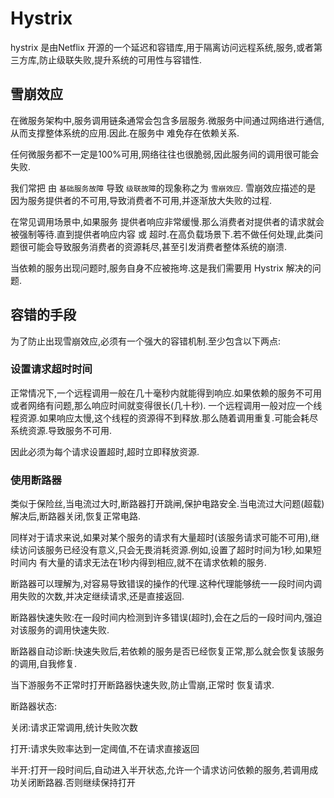 # Hystrix

hystrix 是由Netflix 开源的一个延迟和容错库,用于隔离访问远程系统,服务,或者第三方库,防止级联失败,提升系统的可用性与容错性.

## 雪崩效应

在微服务架构中,服务调用链条通常会包含多层服务.微服务中间通过网络进行通信,从而支撑整体系统的应用.因此.在服务中 难免存在依赖关系.

任何微服务都不一定是100%可用,网络往往也很脆弱,因此服务间的调用很可能会失败.

我们常把 由 `基础服务故障` 导致 `级联故障`的现象称之为 `雪崩效应`. 雪崩效应描述的是 因为服务提供者的不可用,导致消费者不可用,并逐渐放大失败的过程.



在常见调用场景中,如果服务 提供者响应非常缓慢.那么消费者对提供者的请求就会被强制等待.直到提供者响应内容 或 超时.在高负载场景下.若不做任何处理,此类问题很可能会导致服务消费者的资源耗尽,甚至引发消费者整体系统的崩溃.

当依赖的服务出现问题时,服务自身不应被拖垮.这是我们需要用 Hystrix 解决的问题.

## 容错的手段

为了防止出现雪崩效应,必须有一个强大的容错机制.至少包含以下两点:

### 设置请求超时时间

正常情况下,一个远程调用一般在几十毫秒内就能得到响应.如果依赖的服务不可用或者网络有问题,那么响应时间就变得很长(几十秒). 一个远程调用一般对应一个线程资源.如果响应太慢,这个线程的资源得不到释放.那么随着调用重复.可能会耗尽系统资源.导致服务不可用.

因此必须为每个请求设置超时,超时立即释放资源.

### 使用断路器

类似于保险丝,当电流过大时,断路器打开跳闸,保护电路安全.当电流过大问题(超载)解决后,断路器关闭,恢复正常电路.

同样对于请求来说,如果对某个服务的请求有大量超时(该服务请求可能不可用),继续访问该服务已经没有意义,只会无畏消耗资源.例如,设置了超时时间为1秒,如果短时间内 有大量的请求无法在1秒内得到相应,就不在请求依赖的服务.

断路器可以理解为,对容易导致错误的操作的代理.这种代理能够统一一段时间内调用失败的次数,并决定继续请求,还是直接返回.

断路器快速失败:在一段时间内检测到许多错误(超时),会在之后的一段时间内,强迫对该服务的调用快速失败.

断路器自动诊断:快速失败后,若依赖的服务是否已经恢复正常,那么就会恢复该服务的调用,自我修复.

当下游服务不正常时打开断路器快速失败,防止雪崩,正常时 恢复请求.

断路器状态:

关闭:请求正常调用,统计失败次数

打开:请求失败率达到一定阈值,不在请求直接返回

半开:打开一段时间后,自动进入半开状态,允许一个请求访问依赖的服务,若调用成功关闭断路器.否则继续保持打开